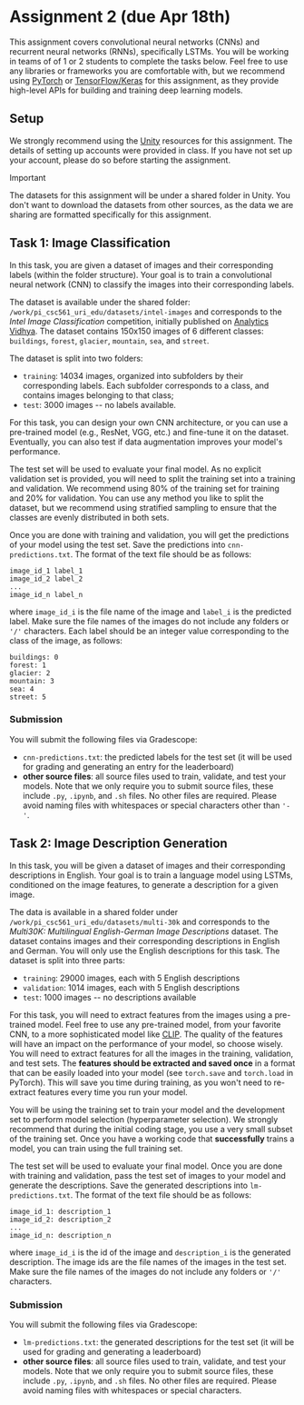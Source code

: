 
# Assignment 2 (due Apr 18th)

This assignment covers convolutional neural networks (CNNs) and recurrent neural networks (RNNs), specifically LSTMs. You will be working in teams of of 1 or 2 students to complete the tasks below.  Feel free to use any libraries or frameworks you are comfortable with, but we recommend using [PyTorch](https://pytorch.org/) or [TensorFlow/Keras](https://www.tensorflow.org/) for this assignment, as they provide high-level APIs for building and training deep learning models.

## Setup

We strongly recommend using the [Unity](unity.uri.edu) resources for this assignment.  The details of setting up accounts were provided in class.  If you have not set up your account, please do so before starting the assignment.

> [!IMPORTANT]
> The datasets for this assignment will be under a shared folder in Unity.  You don't want to download the datasets from other sources, as the data we are sharing are formatted specifically for this assignment.

## Task 1: Image Classification

In this task, you are given a dataset of images and their corresponding labels (within the folder structure).  Your goal is to train a convolutional neural network (CNN) to classify the images into their corresponding labels.

The dataset is available under the shared folder: `/work/pi_csc561_uri_edu/datasets/intel-images` and corresponds to the *Intel Image Classification* competition, initially published on [Analytics Vidhya](https://datahack.analyticsvidhya.com/).  The dataset contains 150x150 images of 6 different classes: `buildings`, `forest`, `glacier`, `mountain`, `sea`, and `street`.

The dataset is split into two folders:

- `training`: 14034 images, organized into subfolders by their corresponding labels. Each subfolder corresponds to a class, and contains images belonging to that class;
- `test`: 3000 images -- no labels available.

For this task, you can design your own CNN architecture, or you can use a pre-trained model (e.g., ResNet, VGG, etc.) and fine-tune it on the dataset.  Eventually, you can also test if data augmentation improves your model's performance.

The test set will be used to evaluate your final model.  As no explicit validation set is provided, you will need to split the training set into a training and validation.  We recommend using 80% of the training set for training and 20% for validation.  You can use any method you like to split the dataset, but we recommend using stratified sampling to ensure that the classes are evenly distributed in both sets.

Once you are done with training and validation, you will get the predictions of your model using the test set.  Save the predictions into `cnn-predictions.txt`.  The format of the text file should be as follows:

```
image_id_1 label_1
image_id_2 label_2
...
image_id_n label_n
```

where `image_id_i` is the file name of the image and `label_i` is the predicted label.  Make sure the file names of the images do not include any folders or `'/'` characters.  Each label should be an integer value corresponding to the class of the image, as follows:

```
buildings: 0
forest: 1
glacier: 2
mountain: 3
sea: 4
street: 5
```

### Submission
You will submit the following files via Gradescope:

- `cnn-predictions.txt`: the predicted labels for the test set (it will be used for grading and generating an entry for the leaderboard)
- **other source files**: all source files used to train, validate, and test your models.  Note that we only require you to submit source files, these include `.py`, `.ipynb`, and `.sh` files.  No other files are required.  Please avoid naming files with whitespaces or special characters other than `'-'`.

## Task 2: Image Description Generation

In this task, you will be given a dataset of images and their corresponding descriptions in English.  Your goal is to train a language model using LSTMs, conditioned on the image features, to generate a description for a given image.

The data is available in a shared folder under `/work/pi_csc561_uri_edu/datasets/multi-30k` and corresponds to the *Multi30K: Multilingual English-German Image Descriptions* dataset.  The dataset contains images and their corresponding descriptions in English and German.  You will only use the English descriptions for this task.  The dataset is split into three parts:

- `training`: 29000 images, each with 5 English descriptions
- `validation`: 1014 images, each with 5 English descriptions
- `test`: 1000 images -- no descriptions available

For this task, you will need to extract features from the images using a pre-trained model.  Feel free to use any pre-trained model, from your favorite CNN, to a more sophisticated model like [CLIP](https://github.com/openai/CLIP).  The quality of the features will have an impact on the performance of your model, so choose wisely.  You will need to extract features for all the images in the training, validation, and test sets.  The **features should be extracted and saved once** in a format that can be easily loaded into your model (see `torch.save` and `torch.load` in PyTorch). This will save you time during training, as you won't need to re-extract features every time you run your model.

You will be using the training set to train your model and the development set to perform model selection (hyperparameter selection).  We strongly recommend that during the initial coding stage, you use a very small subset of the training set.  Once you have a working code that **successfully** trains a model, you can train using the full training set.  

The test set will be used to evaluate your final model.  Once you are done with training and validation, pass the test set of images to your model and generate the descriptions.  Save the generated descriptions into `lm-predictions.txt`.  The format of the text file should be as follows:

```
image_id_1: description_1
image_id_2: description_2
...
image_id_n: description_n
```

where `image_id_i` is the id of the image and `description_i` is the generated description.  The image ids are the file names of the images in the test set.  Make sure the file names of the images do not include any folders or `'/'` characters.

### Submission

You will submit the following files via Gradescope:

- `lm-predictions.txt`: the generated descriptions for the test set (it will be used for grading and generating a leaderboard)
- **other source files**: all source files used to train, validate, and test your models.  Note that we only require you to submit source files, these include `.py`, `.ipynb`, and `.sh` files.  No other files are required.  Please avoid naming files with whitespaces or special characters. 
